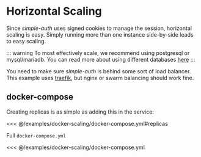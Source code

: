# Horizontal Scaling

Since *simple-auth* uses signed cookies to manage the session, horizontal scaling is easy.  Simply running more than one instance side-by-side leads to easy scaling.

::: warning
To most effectively scale, we recommend using postgresql or mysql/mariadb. You can read more about using different databases [here](../database.md)
:::

You need to make sure *simple-auth* is behind some sort of load balancer.  This example uses [traefik](./traefik.md), but nginx or swarm balancing should work fine.


## docker-compose

Creating replicas is as simple as adding this in the service:

<<< @/examples/docker-scaling/docker-compose.yml#replicas

Full `docker-compose.yml`

<<< @/examples/docker-scaling/docker-compose.yml
